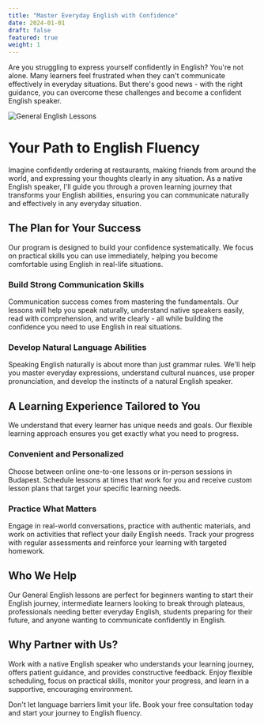 ```yaml
---
title: "Master Everyday English with Confidence"
date: 2024-01-01
draft: false
featured: true
weight: 1
---
```


Are you struggling to express yourself confidently in English? You're not alone. Many learners feel frustrated when they can't communicate effectively in everyday situations. But there's good news - with the right guidance, you can overcome these challenges and become a confident English speaker.
<!--more-->

![General English Lessons](/images/illustrations/reading.svg)

# Your Path to English Fluency

Imagine confidently ordering at restaurants, making friends from around the world, and expressing your thoughts clearly in any situation. As a native English speaker, I'll guide you through a proven learning journey that transforms your English abilities, ensuring you can communicate naturally and effectively in any everyday situation.

## The Plan for Your Success

Our program is designed to build your confidence systematically. We focus on practical skills you can use immediately, helping you become comfortable using English in real-life situations.

### Build Strong Communication Skills

Communication success comes from mastering the fundamentals. Our lessons will help you speak naturally, understand native speakers easily, read with comprehension, and write clearly - all while building the confidence you need to use English in real situations.

### Develop Natural Language Abilities

Speaking English naturally is about more than just grammar rules. We'll help you master everyday expressions, understand cultural nuances, use proper pronunciation, and develop the instincts of a natural English speaker.

## A Learning Experience Tailored to You

We understand that every learner has unique needs and goals. Our flexible learning approach ensures you get exactly what you need to progress.

### Convenient and Personalized

Choose between online one-to-one lessons or in-person sessions in Budapest. Schedule lessons at times that work for you and receive custom lesson plans that target your specific learning needs.

### Practice What Matters

Engage in real-world conversations, practice with authentic materials, and work on activities that reflect your daily English needs. Track your progress with regular assessments and reinforce your learning with targeted homework.

## Who We Help

Our General English lessons are perfect for beginners wanting to start their English journey, intermediate learners looking to break through plateaus, professionals needing better everyday English, students preparing for their future, and anyone wanting to communicate confidently in English.

## Why Partner with Us?

Work with a native English speaker who understands your learning journey, offers patient guidance, and provides constructive feedback. Enjoy flexible scheduling, focus on practical skills, monitor your progress, and learn in a supportive, encouraging environment.

Don't let language barriers limit your life. Book your free consultation today and start your journey to English fluency.
